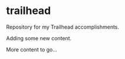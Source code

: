 # trailhead

Repository for my Trailhead accomplishments.

Adding some new content.

More content to go...
